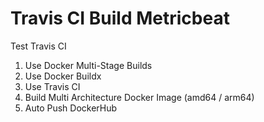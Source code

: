 # Travis CI Build Metricbeat
Test Travis CI
1. Use Docker Multi-Stage Builds  
2. Use Docker Buildx  
3. Use Travis CI  
4. Build Multi Architecture Docker Image (amd64 / arm64)  
5. Auto Push DockerHub  
